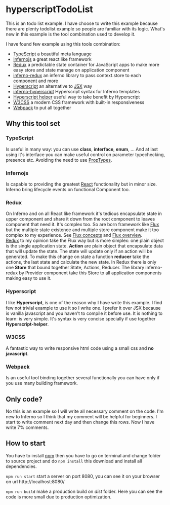 # hyperscriptTodoList

This is an todo list example. I have choose to write this example because there are plenty todolist example so people are familiar with its logic.
What's new in this example is the tool combination used to develop it.

I have found few example using this tools combination:

- [TypeScript][1] a beautiful meta language
- [Infernojs][2] a great react like framework
- [Redux][3] a predictable state container for JavaScript apps to make more easy store and state manage on application component
- [inferno-redux][14] an inferno library to pass context.store to each component and more
- [Hyperscript][4] an alternative to [JSX][5] way
- [inferno-hyperscript][15] Hyperscript syntax for Inferno templates
- [Hyperscript helper][12] useful way to take benefit by Hyperscript
- [W3CSS][13] a modern CSS framework with built-in responsiveness
- [Webpack][6] to put all together

## Why this tool set

### TypeScript
Is useful in many way: you can use **class**, **interface**, **enum**, ... And at last using it's interface you can make useful control on parameter typechecking, presence etc. Avoiding the need to use [PropTypes][7].
### Infernojs
Is capable to providing the greatest [React][8] functionality but in minor size.
Inferno bring lifecycle events on functional Component too.
### Redux
On Inferno and on all React like framework it's tedious encapsulate state in upper component and share it down from the root component to leaves component that need it. It's complex too. So are born framework like [Flux][11] but the multiple state existence and multiple store component make it too complex to my experience. See [Flux concepts][10] and [Flux overview][9].  
[Redux][3] to my opinion take the Flux way but is more simplex: one plain object is the single application state. **Action** are plain object that encapsulate data that will update the state. The state will update only if an action will be generated. To make this change on state a function **reducer** take the actions, the last state and calculate the new state.
In Redux there is only one **Store** that bound together State, Actions, Reducer. The library inferno-redux by Provider component take this Store to all application components making easy to use it.
### Hyperscript
I like **Hyperscript**, is one of the reason why I have write this example. I find few not trivial example to use it so I write one. I prefer it over JSX because is vanilla javascript and you haven't to compile it before use. It is nothing to learn: is very simple. It's syntax is very concise specially if use together **Hyperscript-helper**.
### W3CSS
A fantastic way to write responsive html code using a small css and **no javascript**.
### Webpack
Is an useful tool binding together several functionally you can have only if you use many building framework.

## Only code?
No this is an example so I will write all necessary comment on the code. I'm new to Inferno so I think that my comment will be helpful for beginners. I start to write comment next day and then change this rows. Now I have write 7% comments.

## How to start
You have to install [npm][16] then you have to go on terminal and change folder to source project and do `npm install` this download and install all dependencies.

`npm run start` start a server on port 8080, you can see it on your browser on url http://localhost:8080/

`npm run build` make a production build on *dist* folder. Here you can see the code is more small due to production optimization.


[1]:https://www.typescriptlang.org
[2]:https://github.com/infernojs/inferno
[3]:https://redux.js.org/
[4]:https://github.com/hyperhype/hyperscript
[5]:https://jsx.github.io/
[6]:https://webpack.js.org
[7]:https://reactjs.org/docs/typechecking-with-proptypes.html
[8]:https://reactjs.org
[9]:https://facebook.github.io/flux/docs/in-depth-overview.html
[10]:https://github.com/facebook/flux/tree/master/examples/flux-concepts
[11]:https://facebook.github.io/flux/
[12]:https://github.com/ohanhi/hyperscript-helpers
[13]:https://www.w3schools.com/w3css/default.asp
[14]:https://github.com/infernojs/inferno/tree/master/packages/inferno-redux
[15]:https://github.com/terinjokes/inferno-hyperscript
[16]:https://www.npmjs.com/
